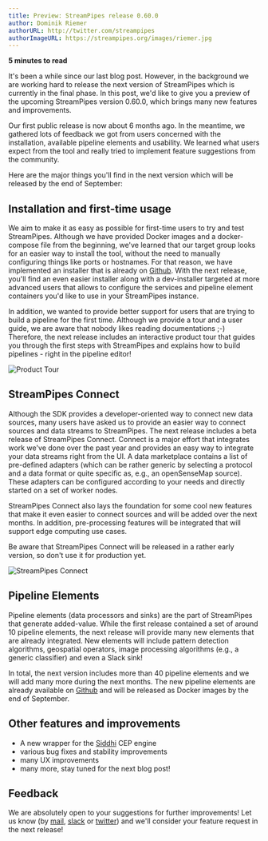 ```yaml
---
title: Preview: StreamPipes release 0.60.0
author: Dominik Riemer
authorURL: http://twitter.com/streampipes
authorImageURL: https://streampipes.org/images/riemer.jpg
---
```

**<div style="float: left; padding-right: 40px;">5 minutes to read</div>**
<br>

It's been a while since our last blog post. However, in the background we are working hard to release the next version of StreamPipes which is currently in the final phase.
In this post, we'd like to give you a preview of the upcoming StreamPipes version 0.60.0, which brings many new features and improvements.

<!--truncate-->

Our first public release is now about 6 months ago. In the meantime, we gathered lots of feedback we got from users concerned with the installation, available pipeline elements and usability.
We learned what users expect from the tool and really tried to implement feature suggestions from the community.

Here are the major things you'll find in the next version which will be released by the end of September:

## Installation and first-time usage
We aim to make it as easy as possible for first-time users to try and test StreamPipes. Although we have provided Docker images and a docker-compose file from the beginning, we've learned that our target group looks for an easier way to install the tool, without the need to manually configuring things like ports or hostnames.
For that reason, we have implemented an installer that is already on [Github](https://www.github.com/streampipes/streampipes-installer). With the next release, you'll find an even easier installer along with a dev-installer targeted at more advanced users that allows to configure the services and pipeline element containers you'd like to use in your StreamPipes instance.

In addition, we wanted to provide better support for users that are trying to build a pipeline for the first time. Although we provide a tour and a user guide, we are aware that nobody likes reading documentations ;-)
Therefore, the next release includes an interactive product tour that guides you through the first steps with StreamPipes and explains how to build pipelines - right in the pipeline editor!

<img class="blog-image" style="max-width:90%;" src="/blog/assets/2018-09-17/streampipes-060-product-tour.png" alt="Product Tour">

## StreamPipes Connect

Although the SDK provides a developer-oriented way to connect new data sources, many users have asked us to provide an easier way to connect sources and data streams to StreamPipes.
The next release includes a beta release of StreamPipes Connect. Connect is a major effort that integrates work we've done over the past year and provides an easy way to integrate your data streams right from the UI.
A data marketplace contains a list of pre-defined adapters (which can be rather generic by selecting a protocol and a data format or quite specific as, e.g., an openSenseMap source).
These adapters can be configured according to your needs and directly started on a set of worker nodes.

StreamPipes Connect also lays the foundation for some cool new features that make it even easier to connect sources and will be added over the next months.
In addition, pre-processing features will be integrated that will support edge computing use cases.

Be aware that StreamPipes Connect will be released in a rather early version, so don't use it for production yet.

<img class="blog-image" style="max-width:90%;" src="/blog/assets/2018-09-17/streampipes-060.png" alt="StreamPipes Connect">

## Pipeline Elements

Pipeline elements (data processors and sinks) are the part of StreamPipes that generate added-value.
While the first release contained a set of around 10 pipeline elements, the next release will provide many new elements that are already integrated.
New elements will include pattern detection algorithms, geospatial operators, image processing algorithms (e.g., a generic classifier) and even a Slack sink!

In total, the next version includes more than 40 pipeline elements and we will add many more during the next months.
The new pipeline elements are already available on [Github](https://www.github.com/streampipes/streampipes-pipeline-elements) and will be released as Docker images by the end of September.

## Other features and improvements

* A new wrapper for the [Siddhi](https://github.com/wso2/siddhi) CEP engine
* various bug fixes and stability improvements
* many UX improvements
* many more, stay tuned for the next blog post!

## Feedback

We are absolutely open to your suggestions for further improvements! Let us know (by [mail](mailto:feedback@streampipes.org), [slack](https://slack.streampipes.org) or [twitter](https://www.twitter.com/streampipes)) and we'll consider your feature request in the next release!






